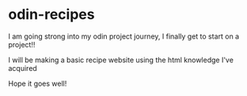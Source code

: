 # odin-recipes

I am going strong into my odin project journey, I finally get to start on a project!!

I will be making a basic recipe website using the html knowledge I've acquired

Hope it goes well!